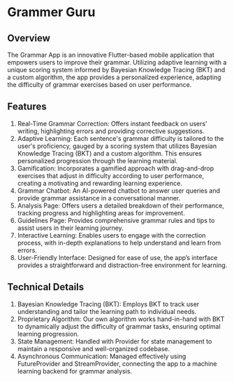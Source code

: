 # Grammer Guru
## Overview
The Grammar App is an innovative Flutter-based mobile application that empowers users to improve their grammar. Utilizing adaptive learning with a unique scoring system informed by Bayesian Knowledge Tracing (BKT) and a custom algorithm, the app provides a personalized experience, adapting the difficulty of grammar exercises based on user performance.

## Features
1. Real-Time Grammar Correction: Offers instant feedback on users' writing, highlighting errors and providing corrective suggestions.
2. Adaptive Learning: Each sentence's grammar difficulty is tailored to the user's proficiency, gauged by a scoring system that utilizes Bayesian Knowledge Tracing (BKT) and a custom algorithm. This ensures personalized progression through the learning material.
3. Gamification: Incorporates a gamified approach with drag-and-drop exercises that adjust in difficulty according to user performance, creating a motivating and rewarding learning experience.
4. Grammar Chatbot: An AI-powered chatbot to answer user queries and provide grammar assistance in a conversational manner.
5. Analysis Page: Offers users a detailed breakdown of their performance, tracking progress and highlighting areas for improvement.
6. Guidelines Page: Provides comprehensive grammar rules and tips to assist users in their learning journey.
7. Interactive Learning: Enables users to engage with the correction process, with in-depth explanations to help understand and learn from errors.
8. User-Friendly Interface: Designed for ease of use, the app’s interface provides a straightforward and distraction-free environment for learning.

## Technical Details
1. Bayesian Knowledge Tracing (BKT): Employs BKT to track user understanding and tailor the learning path to individual needs.
2. Proprietary Algorithm: Our own algorithm works hand-in-hand with BKT to dynamically adjust the difficulty of grammar tasks, ensuring optimal learning progression.
3. State Management: Handled with Provider for state management to maintain a responsive and well-organized codebase.
4. Asynchronous Communication: Managed effectively using FutureProvider and StreamProvider, connecting the app to a machine learning backend for grammar analysis.
